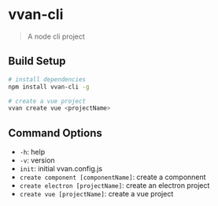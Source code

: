 # vvan-cli

> A node cli project

## Build Setup

``` bash
# install dependencies
npm install vvan-cli -g

# create a vue project
vvan create vue <projectName>
```

## Command Options
* `-h`: help
* `-v`: version
* `init`: initial vvan.config.js
* `create component [componentName]`: create a componnent
* `create electron [projectName]`: create an electron project
* `create vue [projectName]`: create a vue project